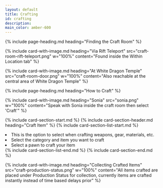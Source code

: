 ```yaml
---
layout: default
title: Crafting
id: crafting
description: 
main_color: amber-600
---
```


<div class="margin-center-90">
  {% include page-heading.md heading="Finding the Craft Room" %}

  {% include card-with-image.md heading="Via Rift Teleport" src="craft-room-rift-teleport.png" w="100%" content="Found inside the Within Location tab" %}

  {% include card-with-image.md heading="At White Dragon Temple" src="craft-room-door.png" w="100%" content="Also reachable at the central area of White Dragon Temple" %}

  {% include page-heading.md heading="How to Craft" %}

  {% include card-with-image.md heading="Sonia" src="sonia.png" w="100%" content="Speak with Sonia inside the craft room then select 'Craft'" %}

  {% include card-section-start.md %}
    {% include card-section-header.md heading="Craft Item" %}
    {% include card-section-list-start.md %}
      <li>This is the option to select when crafting weapons, gear, materials, etc.</li>
      <li>Select the category and item you want to craft</li>
      <li>Select a pawn to craft your item</li>
    {% include card-section-list-end.md %}
  {% include card-section-end.md %}

  {% include card-with-image.md heading="Collecting Crafted Items" src="craft-production-status.png" w="100%" content="All items crafted are placed under Production Status for collection, currently items are crafted instantly instead of time based delays prior" %}
</div>